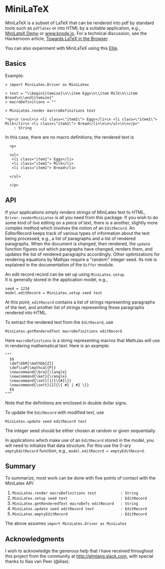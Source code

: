 
MiniLaTeX
=========

MiniLaTeX is a subset of LaTeX that can be rendered
into pdf by standard tools such as `pdflatex` or
into HTML by a suitable application, e.g.,
<a href="https://jxxcarlson.github.io/app/minilatex/src/index.html">MiniLateX Demo</a>
or <a href="http://www.knode.io">www.knode.io</a>.  For a technical discussion,
see the Hackernoon article,
<a href="https://hackernoon.com/towards-latex-in-the-browser-2ff4d94a0c08">Towards LaTeX in the Browser</a>.

You can also experiment with MiniLaTeX using this <a href="https://ellie-app.com/3n2QNQdTMa1/0">Ellie</a>.


Basics
------

Example:
```
> import MiniLatex.Driver as MiniLatex

> text = "\\begin{itemize}\n\\item Eggs\n\\item Milk\n\\item Bread\n\\end{itemize}"
> macroDefinitions = ""

> MiniLatex.render marcroDefinitions text

"<p>\n \n<ul>\n <li class=\"item1\"> Eggs</li>\n <li class=\"item1\"> Milk</li>\n <li class=\"item1\"> Bread</li>\n\n</ul>\n\n</p>"
    : String
```
In this case, there are no macro definitions; the rendered text is
```
  <p>

  <ul>
   <li class="item1"> Eggs</li>
   <li class="item1"> Milk</li>
   <li class="item1"> Bread</li>

  </ul>

  </p>
```

API
---

If your applications simply renders strings of MiniLatex
text to HTML, `Driver.renderMiniLatex` is all you
need from this package.  If you wish to do some
kind of live editing on a piece of text, there is a another,
slightly more complex method which involves the notion of
an `EditRecord`. An EditorRecord keeps track of various
types of information about the text being processed, e.g.,
a list of paragraphs and a list of rendered paragraphs.
When the document is changed, then rendered, the `update`
function figures out which paragraphs have changed, renders
them, and updates the list of rendered paragraphs accordingly.
Other optimizations for rendering equations by Mathjax require
a "random" integer seed.  Its role is explained in the documentation
of the `Differ` module.

An edit record record can be set up using `MiniLatex.setup`.  
It is generally stored in the application model, e.g.,


```
seed = 1234
model.editRecord = MiniLatex.setup seed text
```

At this point, `editRecord` contains a list of strings
representing paragraphs of the text, and another list of
strings representing those paragraphs rendered into HTML.

To extract the rendered text from the `EditRecord`, use

```
MiniLatex.getRenderedText macroDefinitions editRecord
```

Here `macroDefinitions` is a string representing
macros that MathJax will use in rendering mathematical text.
Here is an example:
```
"""
  $$
  \def\bbR{\mathbb{Z}}
  \def\caP{\mathcal{P}}
  \newcommand{\bra}{\langle}
  \newcommand{\ket}{\rangle}
  \newcommand{\set}[1]{\{#1\}}
  \newcommand{\sett}[2]{\{ #1 | #2 \}}
  $$
"""
```
Note that the definitions are enclosed in double dollar signs.

To update the `EditRecord` with modified text, use

```
MiniLatex.update seed editRecord text
```

The integer seed should be either chosen at random or
given sequentially.

In applications which make use of an `EditRecord` stored
in the model, you will need to initialize that data
structure.  For this use the 0-ary `emptyEditRecord` function,
e.g., `model.editRecord = emptyEditRecord`.

Summary
-------

To summarize, most work can be done with five points of contact
with the MiniLatex API:

1. `MiniLatex.render macroDefinitions text           : String`
2. `MiniLatex.setup seed text                        : EditRecord`
3. `MiniLatex.getRenderedText macroDefs editRecord   : String`
4. `MiniLatex.update seed editRecord text            : EditRecord`
5. `MiniLatex.emptyEditRecord                        : EditRecord`

The above assumes `import MiniLatex.Driver as MiniLatex`


Acknowledgments
---------------  

I wish to acknowledge the generous help that I have received throughout this project from the community at http://elmlang.slack.com, with special thanks to Ilias van Peer (@ilias).
